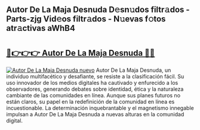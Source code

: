 ## Autor De La Maja Desnuda D𝚎sn𝚞dos filtr𝚊dos - Parts-zjg Vid𝚎os filtr𝚊dos - N𝚞evas f𝚘tos atr𝚊ctivas aWhB4

# <h2><a href="http://mbadplm.tromn.icu/?c=Autor+De+La+Maja+Desnuda">🔗👉👉👉 Autor De La Maja Desnuda 🔗🔗</a></h2>

[![Autor De La Maja Desnuda nuevo](https://i.imgur.com/pEAQMta.gif)](http://mbadplm.tromn.icu/?c=Autor+De+La+Maja+Desnuda)
Autor De La Maja Desnuda, un individuo multifacético y desafiante, se resiste a la clasificación fácil. Su uso innovador de los medios digitales ha cautivado y enfurecido a los observadores, generando debates sobre identidad, ética y la naturaleza cambiante de las comunidades en línea. Aunque sus planes futuros no están claros, su papel en la redefinición de la comunidad en línea es incuestionable. La determinación inquebrantable y el magnetismo innegable impulsan a Autor De La Maja Desnuda a nuevas alturas en la comunidad digital.
